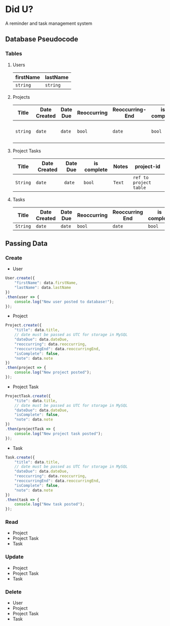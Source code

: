 # Did U?

A reminder and task management system

## Database Pseudocode

### Tables
1. Users

    | firstName | lastName |
    | --- | --- |
    | `string` | `string` |

2. Projects

    | Title | Date Created | Date Due | Reoccurring | Reoccurring-End | is complete | Note | User-ID |
    | --- | --- | --- | --- | --- | --- | --- | --- |
    | `string` | `date` | `date` | `bool` | `date` | `bool` | `Text` | `ref to user table` |

3. Project Tasks

    | Title | Date Created | Date Due | is complete | Notes | project-id |
    | --- | --- | --- | --- | --- | --- |
    | `String` | `date` | `date` | `bool` | `Text` | `ref to project table` |

4. Tasks

    | Title | Date Created | Date Due | Reoccurring | Reoccurring End | is complete | Notes |
    | --- | --- | --- | --- | --- | --- | --- |
    | `String` | `date` | `date` | `bool` | `date` | `bool` | `Text` |

## Passing Data

### Create
- User
```javascript
User.create({
    "firstName": data.firstName,
    "lastName": data.lastName
})
.then(user => {
    console.log("New user posted to database!");
});
```
- Project
```javascript
Project.create({
    "title": data.title,
    // date must be passed as UTC for storage in MySQL 
    "dateDue": data.dateDue,
    "reoccurring": data.reoccurring,
    "reoccurringEnd": data.reoccurringEnd,
    "isComplete": false,
    "note": data.note
})
.then(project => {
    console.log("New project posted");
});
```
- Project Task
```javascript
ProjectTask.create({
    "tite": data.title,
    // date must be passed as UTC for storage in MySQL 
    "dateDue": data.dateDue,
    "isComplete": false,
    "note": data.note
})
.then(projectTask => {
    console.log("New project task posted");
});
```
- Task
```javascript
Task.create({
    "title": data.title,
    // date must be passed as UTC for storage in MySQL 
    "dateDue": data.dateDue,
    "reoccurring": data.reoccurring,
    "reoccurringEnd": data.reoccurringEnd,
    "isComplete": false,
    "note": data.note
})
.then(task => {
    console.log("New task posted");
});
```
### Read
- Project
- Project Task
- Task

### Update
- Project
- Project Task
- Task

### Delete
- User
- Project
- Project Task
- Task
 